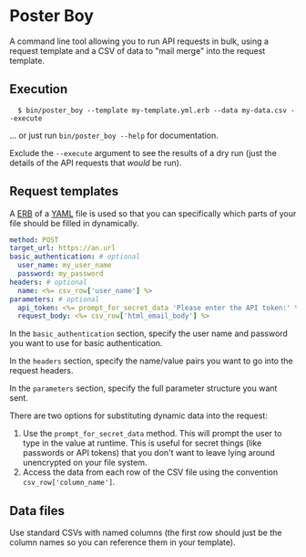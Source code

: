 # Poster Boy

A command line tool allowing you to run API requests in bulk, using a request template and a CSV
of data to "mail merge" into the request template.

## Execution

```
  $ bin/poster_boy --template my-template.yml.erb --data my-data.csv --execute
```

... or just run `bin/poster_boy --help` for documentation.

Exclude the `--execute` argument to see the results of a dry run (just the details of the API
requests that *would* be run).

## Request templates

A [ERB](http://www.stuartellis.name/articles/erb/) of a [YAML](http://www.yaml.org/start.html) file
is used so that you can specifically which parts of your file should be filled in dynamically.

```yaml
method: POST
target_url: https://an.url
basic_authentication: # optional
  user_name: my_user_name
  password: my_password
headers: # optional
  name: <%= csv_row['user_name'] %>
parameters: # optional
  api_token: <%= prompt_for_secret_data 'Please enter the API token:' %>
  request_body: <%= csv_row['html_email_body'] %>
```

In the `basic_authentication` section, specify the user name and password you want to use for
basic authentication.

In the `headers` section, specify the name/value pairs you want to go into the request headers.

In the `parameters` section, specify the full parameter structure you want sent.

There are two options for substituting dynamic data into the request:

1. Use the `prompt_for_secret_data` method. This will prompt the user to type in the value at
   runtime. This is useful for secret things (like passwords or API tokens) that you don't want to
   leave lying around unencrypted on your file system.
2. Access the data from each row of the CSV file using the convention `csv_row['column_name']`.

## Data files

Use standard CSVs with named columns (the first row should just be the column names so you can
reference them in your template).
